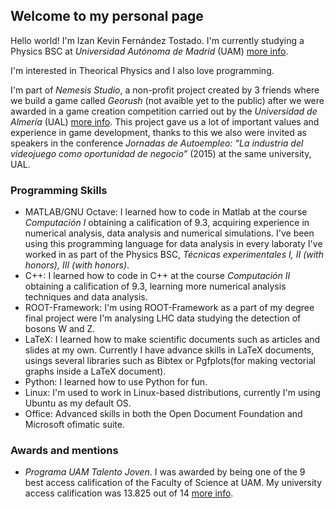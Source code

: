 
## Welcome to my personal page
Hello world! I'm Izan Kevin Fernández Tostado. I'm currently studying a Physics BSC at _Universidad Autónoma de Madrid_ (UAM) [more info](https://secretaria-virtual.uam.es/doa/consultaPublica/look%5bconpub%5dBuscarPubGuiaDocAs?entradaPublica=true&idiomaPais=es.ES&_anoAcademico=2021&_centro=104&_planEstudio=448).

I'm interested in Theorical Physics and I also love programming. 

I'm part of _Nemesis Studio_, a non-profit project created by 3 friends where we build a game called _Georush_ (not avaible yet to the public) after we were awarded in a game creation competition carried out by the _Universidad de Almería_ (UAL) [more info](https://w3.ual.es/eventos/jornadasinformatica/ualGames/index.shtml). This project gave us a lot of important values and experience in game development, thanks to this we also were invited as speakers in the conference _Jornadas de Autoempleo: “La industria del videojuego como oportunidad de negocio”_ (2015) at the same university, UAL.
### Programming Skills

- MATLAB/GNU Octave: I learned how to code in Matlab at the course _Computación I_ obtaining a calification of 9.3, acquiring experience in numerical analysis, data analysis and numerical simulations. I've been using this programming language for data analysis in every laboraty I've worked in as part of the Physics BSC, _Técnicas experimentales I, II (with honors), III (with honors)_.
- C++: I learned how to code in C++ at the course _Computación II_ obtaining a calification of 9.3, learning more numerical analysis techniques and data analysis.
- ROOT-Framework: I'm using ROOT-Framework as a part of my degree final project were I'm analysing LHC data studying the detection of bosons W and Z.
- LaTeX: I learned how to make scientific documents such as articles and slides at my own. Currently I have advance skills in LaTeX documents, usings several libraries such as Bibtex or Pgfplots(for making vectorial graphs inside a LaTeX document).
- Python: I learned how to use Python for fun. 
- Linux: I'm used to work in Linux-based distributions, currently I'm using Ubuntu as my default OS.
- Office: Advanced skills in both the Open Document Foundation and Microsoft ofimatic suite.

### Awards and mentions
- *Programa UAM Talento Joven*. I was awarded by being one of the 9 best access calification of the Faculty of Science at UAM. My university access calification was 13.825 out of 14 [more info](https://uam.es/Ciencias/Talento_Joven/1446765719655.htm?language=es&pid=1446744491898&title=Programa%20UAM%20Talento%20Joven).

